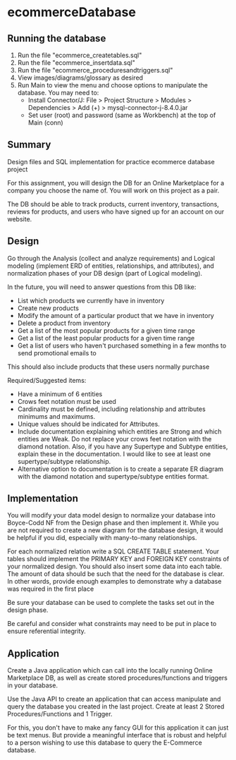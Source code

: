 # ecommerceDatabase

## Running the database
1. Run the file "ecommerce_createtables.sql"
2. Run the file "ecommerce_insertdata.sql"
3. Run the file "ecommerce_proceduresandtriggers.sql"
4. View images/diagrams/glossary as desired
5. Run Main to view the menu and choose options to manipulate the database. You may need to:
   - Install Connector/J: File > Project Structure > Modules > Dependencies > Add (+) > mysql-connector-j-8.4.0.jar
   - Set user (root) and password (same as Workbench) at the top of Main (conn)

## Summary
Design files and SQL implementation for practice ecommerce database project

For this assignment, you will design the DB for an Online Marketplace for a company you choose the name of. You will work on this project as a pair.

The DB should be able to track products, current inventory, transactions, reviews for products, and users who have signed up for an account on our website.

## Design

Go through the Analysis (collect and analyze requirements) and Logical modeling (implement ERD of entities, relationships, and attributes), and normalization phases of your DB design (part of Logical modeling).

In the future, you will need to answer questions from this DB like:

* List which products we currently have in inventory
* Create new products
* Modify the amount of a particular product that we have in inventory
* Delete a product from inventory
* Get a list of the most popular products for a given time range
* Get a list of the least popular products for a given time range
* Get a list of users who haven't purchased something in a few months to send promotional emails to

This should also include products that these users normally purchase


Required/Suggested items:

* Have a minimum of 6 entities
* Crows feet notation must be used
* Cardinality must be defined, including relationship and attributes minimums and maximums.
* Unique values should be indicated for Attributes.
* Include documentation explaining which entities are Strong and which entities are Weak. Do not replace your crows feet notation with the diamond notation. Also, if you have any Supertype and Subtype entities, explain these in the documentation. I would like to see at least one supertype/subtype relationship.
* Alternative option to documentation is to create a separate ER diagram with the diamond notation and supertype/subtype entities format.

## Implementation
You will modify your data model design to normalize your database into Boyce-Codd NF from the Design phase and then implement it. While you are not required to create a new diagram for the database design, it would be helpful if you did, especially with many-to-many relationships.

For each normalized relation write a SQL CREATE TABLE statement. Your tables should implement the PRIMARY KEY and FOREIGN KEY constraints of your normalized design. You should also insert some data into each table. The amount of data should be such that the need for the database is clear. In other words, provide enough examples to demonstrate why a database was required in the first place

Be sure your database can be used to complete the tasks set out in the design phase.

Be careful and consider what constraints may need to be put in place to ensure referential integrity.

## Application
Create a Java application which can call into the locally running Online Marketplace DB, as well as create stored procedures/functions and triggers in your database.

Use the Java API to create an application that can access manipulate and query the database you created in the last project.
Create at least 2 Stored Procedures/Functions and 1 Trigger.

For this, you don't have to make any fancy GUI for this application it can just be text menus. But provide a meaningful interface that is robust and helpful to a person wishing to use this database to query the E-Commerce database.